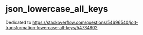 # json_lowercase_all_keys

Dedicated to https://stackoverflow.com/questions/54696540/jolt-transformation-lowercase-all-keys/54734802
